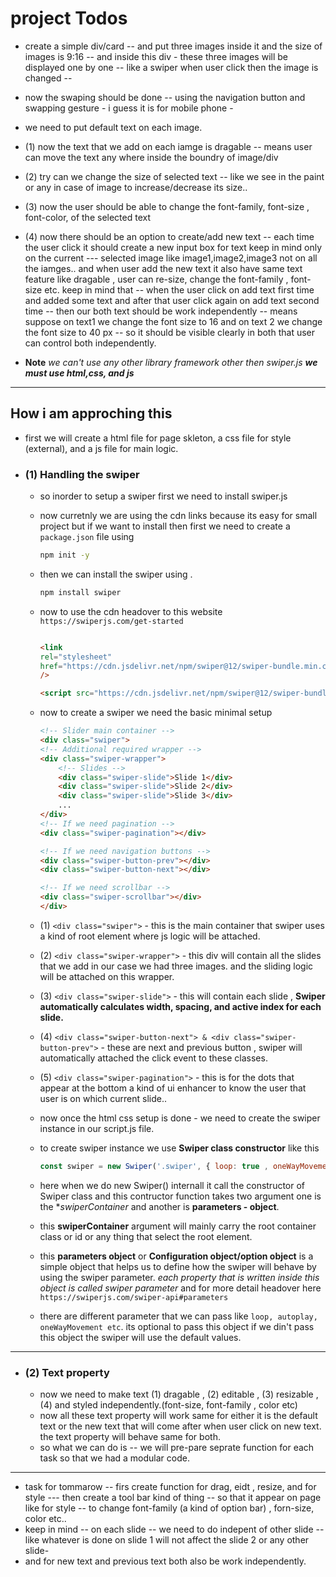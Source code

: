 # project Todos

* create a simple div/card -- and put three images inside it and the size of images is 9:16 -- and inside this div - these three images will be displayed one by one -- like a swiper when user click then the image is changed --
* now the swaping should be done -- using the navigation button and swapping gesture - i guess it is for mobile phone -
* we need to put default text on each image.
* (1) now the text that we add on each iamge is dragable -- means user can move the text any where inside the boundry of image/div
* (2) try can we change the size of selected text -- like we see in the paint or any in case of image to increase/decrease its size..
* (3) now the user should be able to change the font-family, font-size , font-color, of the selected text
* (4) now there should be an option to create/add new text -- each time the user click it should create a new input box for text keep in mind only on the current --- selected image like image1,image2,image3 not on all the iamges.. and when user add the new text it also have same text feature like dragable , user can re-size, change the font-family , font-size etc. keep in mind that -- when the user click on add text first time and added some text and after that user click again on add text second time -- then our both text should be work independently -- means suppose on text1 we change the font size to 16 and on text 2 we change the font size to 40 px -- so it should be visible clearly in both that user can control both independently.

* **Note** *we can't use any other library framework other then swiper.js* ***we must use html,css, and js***

---

## How i am approching this

* first we will create a html file for page skleton, a css file for style (external), and a js file for main logic.

* ### (1) Handling the swiper

  * so inorder to setup a swiper first we need to install swiper.js
  * now curretnly we are using the cdn links because its easy for small project but if we want to install then first we need to create a `package.json` file using

    ```bash
    npm init -y
    ```

  * then we can install the swiper using .

    ```bash
    npm install swiper
    ```

  * now to use the cdn headover to this website `https://swiperjs.com/get-started`

    ```html

    <link
    rel="stylesheet"
    href="https://cdn.jsdelivr.net/npm/swiper@12/swiper-bundle.min.css"
    />

    <script src="https://cdn.jsdelivr.net/npm/swiper@12/swiper-bundle.min.js"></script>
    ```

  * now to create a swiper we need the basic minimal setup

    ```html
    <!-- Slider main container -->
    <div class="swiper">
    <!-- Additional required wrapper -->
    <div class="swiper-wrapper">
        <!-- Slides -->
        <div class="swiper-slide">Slide 1</div>
        <div class="swiper-slide">Slide 2</div>
        <div class="swiper-slide">Slide 3</div>
        ...
    </div>
    <!-- If we need pagination -->
    <div class="swiper-pagination"></div>

    <!-- If we need navigation buttons -->
    <div class="swiper-button-prev"></div>
    <div class="swiper-button-next"></div>

    <!-- If we need scrollbar -->
    <div class="swiper-scrollbar"></div>
    </div>
    ```

  * (1) `<div class="swiper">` - this is the main container that swiper uses a kind of root element where js logic will be attached.
  * (2) `<div class="swiper-wrapper">` - this div will contain all the slides that we add in our case we had three images. and the sliding logic will be attached on this wrapper.
  * (3) `<div class="swiper-slide">` - this will contain each slide , **Swiper automatically calculates width, spacing, and active index for each slide.**
  * (4) `<div class="swiper-button-next"> & <div class="swiper-button-prev">` - these are next and previous button , swiper will automatically attached the click event to these classes.
  * (5) `<div class="swiper-pagination">` - this is for the dots that appear at the bottom a kind of ui enhancer to know the user that user is on which current slide..

  * now once the html css setup is done - we need to create the swiper instance in our script.js file.
  * to create swiper instance we use **Swiper class constructor** like this

    ```js
    const swiper = new Swiper('.swiper', { loop: true , oneWayMovement: false});
    ```

  * here when we do new Swiper() internall it call the constructor of Swiper class and this contructor function takes two argument one is the **swiperContainer* and another is **parameters - object**.
  * this **swiperContainer** argument will mainly carry the root container class or id or any thing that select the root element.
  * this **parameters object** or **Configuration object/option object** is a simple object that helps us to define how the swiper will behave by using the swiper parameter. *each property that is written inside this object is called swiper parameter* and for more detail headover here `https://swiperjs.com/swiper-api#parameters`
  * there are different parameter that we can pass like `loop, autoplay,  oneWayMovement etc`. its optional to pass this object if we din't pass this object the swiper will use the default values.

---

* ### (2) Text property

  * now we need to make text (1) dragable , (2) editable , (3) resizable , (4) and styled independently.(font-size, font-family , color etc)
  * now all these text property will work same for either it is the default text or the new text that will come after when user click on new text. the text property will behave same for both.
  * so what we can do is -- we will pre-pare seprate function for each task so that we had a modular code.

---

* task for tommarow -- firs create function for drag, eidt , resize, and for style --- then create a tool bar kind of thing -- so that it appear on page like for style -- to change font-family (a kind of option bar) , forn-size, color etc..
* keep in mind -- on each slide -- we need to do indepent of other slide -- like whatever is done on slide 1 will not affect the slide 2 or any other slide-
* and for new text and previous text both also be work independently.
